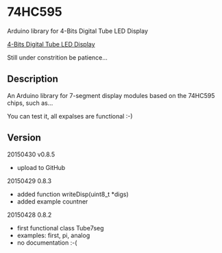 74HC595
=======
Arduino library for 4-Bits Digital Tube LED Display

[4-Bits Digital Tube LED Display](Tube7seg01.jpg)

Still under constrition be patience...


Description
-----------
An Arduino library for 7-segment display modules based on the 74HC595 chips,
such as...


You can test it, all expalses are functional :-)

Version
-------
20150430 v0.8.5
* upload to GitHub

20150429 0.8.3
* added function writeDisp(uint8_t *digs)
* added example countner

20150428 0.8.2
* first functional class Tube7seg
* examples: first, pi, analog
* no documentation :-(
